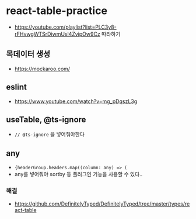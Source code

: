 # react-table-practice

- https://youtube.com/playlist?list=PLC3y8-rFHvwgWTSrDiwmUsl4ZvipOw9Cz 따라하기

## 목데이터 생성

- https://mockaroo.com/

## eslint

- https://www.youtube.com/watch?v=mg_pDqszL3g

## useTable, @ts-ignore

- `// @ts-ignore` 을 넣어줘야한다

## any

- `{headerGroup.headers.map((column: any) => (`
- any를 넣어줘야 sortby 등 플러그인 기능을 사용할 수 있다..

### 해결

- https://github.com/DefinitelyTyped/DefinitelyTyped/tree/master/types/react-table
